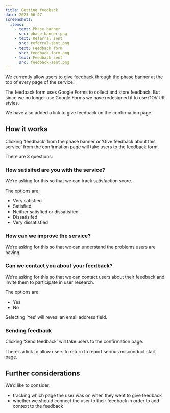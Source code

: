 ```yaml
---
title: Getting feedback
date: 2023-06-27
screenshots:
  items:
    - text: Phase banner
      src: phase-banner.png
    - text: Referral sent
      src: referral-sent.png
    - text: Feedback form
      src: feedback-form.png
    - text: Feedback sent
      src: feedback-sent.png
---
```


We currently allow users to give feedback through the phase banner at the top of every page of the service.

The feedback form uses Google Forms to collect and store feedback. But since we no longer use Google Forms we have redesigned it to use GOV.UK styles.

We have also added a link to give feedback on the confirmation page.

## How it works

Clicking ‘feedback’ from the phase banner or ‘Give feedback about this service’ from the confirmation page will take users to the feedback form.

There are 3 questions:

### How satisifed are you with the service?

We’re asking for this so that we can track satisfaction score.

The options are:

- Very satisfied
- Satisfied
- Neither satisfied or dissatisfied
- Dissatisifed
- Very dissatisfied

### How can we improve the service?

We’re asking for this so that we can understand the problems users are having.

### Can we contact you about your feedback?

We’re asking for this so that we can contact users about their feedback and invite them to participate in user research.

The options are:

- Yes
- No

Selecting ‘Yes’ will reveal an email address field.

### Sending feedback

Clicking ‘Send feedback’ will take users to the confirmation page.

There’s a link to allow users to return to report serious misconduct start page.

## Further considerations

We’d like to consider:

- tracking which page the user was on when they went to give feedback
- whether we should connect the user to their feedback in order to add context to the feedback
